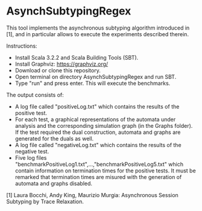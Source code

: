 # AsynchSubtypingRegex
This tool implements the asynchronous subtyping algorithm introduced in [1], and in particular allows to execute the experiments described therein.

Instructions:
- Install Scala 3.2.2 and Scala Building Tools (SBT).
- Install Graphviz: https://graphviz.org/
- Download or clone this repository.
- Open terminal on directory AsynchSubtypingRegex and run SBT.
- Type "run" and press enter. This will execute the benchmarks.

The output consists of:
- A log file called "positiveLog.txt" which contains the results of the positive test.
- For each test, a graphical representations of the automata under analysis and the corresponding simulation graph (in the Graphs folder). If the test required the dual construction, automata and graphs are generated for the duals as well. 
- A log file called "negativeLog.txt" which contains the results of the negative test.
- Five log files "benchmarkPositiveLog1.txt",...,"benchmarkPositiveLog5.txt" which contain information on termination times for the positive tests. It must be remarked that termination times are misured with the generation of automata and graphs disabled. 

[1] Laura Bocchi, Andy King, Maurizio Murgia: Asynchronous Session Subtyping by Trace Relaxation.
